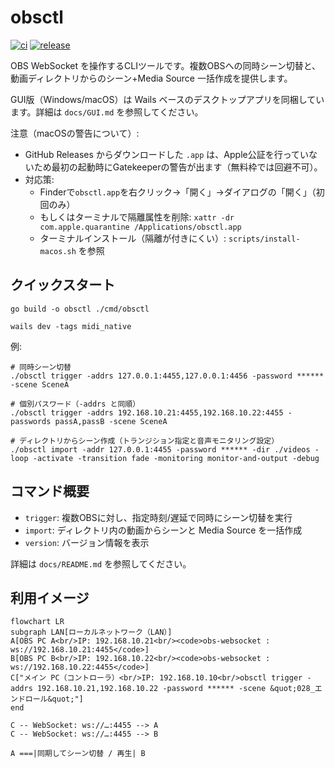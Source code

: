 # obsctl

[![ci](https://github.com/mikucrossing/obsctl/actions/workflows/ci.yml/badge.svg)](https://github.com/mikucrossing/obsctl/actions/workflows/ci.yml)
[![release](https://github.com/mikucrossing/obsctl/actions/workflows/release.yml/badge.svg)](https://github.com/mikucrossing/obsctl/actions/workflows/release.yml)


OBS WebSocket を操作するCLIツールです。複数OBSへの同時シーン切替と、動画ディレクトリからのシーン+Media Source 一括作成を提供します。

GUI版（Windows/macOS）は Wails ベースのデスクトップアプリを同梱しています。詳細は `docs/GUI.md` を参照してください。

注意（macOSの警告について）:
- GitHub Releases からダウンロードした `.app` は、Apple公証を行っていないため最初の起動時にGatekeeperの警告が出ます（無料枠では回避不可）。
- 対応策:
  - Finderで`obsctl.app`を右クリック→「開く」→ダイアログの「開く」（初回のみ）
  - もしくはターミナルで隔離属性を削除: `xattr -dr com.apple.quarantine /Applications/obsctl.app`
  - ターミナルインストール（隔離が付きにくい）: `scripts/install-macos.sh` を参照

## クイックスタート

```
go build -o obsctl ./cmd/obsctl

wails dev -tags midi_native
```

例:

```
# 同時シーン切替
./obsctl trigger -addrs 127.0.0.1:4455,127.0.0.1:4456 -password ****** -scene SceneA

# 個別パスワード（-addrs と同順）
./obsctl trigger -addrs 192.168.10.21:4455,192.168.10.22:4455 -passwords passA,passB -scene SceneA

# ディレクトリからシーン作成（トランジション指定と音声モニタリング設定）
./obsctl import -addr 127.0.0.1:4455 -password ****** -dir ./videos -loop -activate -transition fade -monitoring monitor-and-output -debug
```

## コマンド概要

- `trigger`: 複数OBSに対し、指定時刻/遅延で同時にシーン切替を実行
- `import`: ディレクトリ内の動画からシーンと Media Source を一括作成
- `version`: バージョン情報を表示

詳細は `docs/README.md` を参照してください。

## 利用イメージ
```mermaid
flowchart LR
subgraph LAN[ローカルネットワーク（LAN）]
A[OBS PC A<br/>IP: 192.168.10.21<br/><code>obs-websocket : ws://192.168.10.21:4455</code>]
B[OBS PC B<br/>IP: 192.168.10.22<br/><code>obs-websocket : ws://192.168.10.22:4455</code>]
C["メイン PC（コントローラ）<br/>IP: 192.168.10.10<br/>obsctl trigger -addrs 192.168.10.21,192.168.10.22 -password ****** -scene &quot;028_エンドロール&quot;"]
end

C -- WebSocket: ws://…:4455 --> A
C -- WebSocket: ws://…:4455 --> B

A ===|同期してシーン切替 / 再生| B
```
